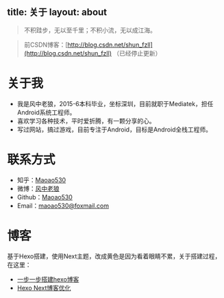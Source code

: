 title: 关于
layout: about
---

> 不积跬步，无以至千里；不积小流，无以成江海。

> 前CSDN博客：[http://blog.csdn.net/shun_fzll](http://blog.csdn.net/shun_fzll) （已经停止更新）

# 关于我

- 我是风中老狼，2015-6本科毕业，坐标深圳，目前就职于Mediatek，担任Android系统工程师。
- 喜欢学习各种技术，平时爱折腾，有一颗分享的心。
- 写过网站，搞过游戏，目前专注于Android，目标是Android全栈工程师。

# 联系方式

- 知乎：[Maoao530](https://www.zhihu.com/people/wang-zhao-shun-43)
- 微博：[风中老狼](http://weibo.com/shunfzll/home?wvr=5)
- Github：[Maoao530](https://github.com/maoao530)
- Email：maoao530@foxmail.com

# 博客

基于Hexo搭建，使用Next主题，改成黄色是因为看着眼睛不累，关于搭建过程，在这里：

- [一步一步搭建hexo博客](http://maoao530.github.io/2016/02/23/hexo-blog/)
- [Hexo Next博客优化](http://maoao530.github.io/2017/01/25/hexo-blog-seo/)
